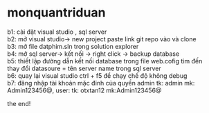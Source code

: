 # monquantriduan
b1: cài đặt visual studio , sql server </br>
b2: mở visual studio-> new project paste link git repo vào và clone </br>
b3: mở file datphim.sln trong solution explorer</br>
b4: mở sql server-> kết nối -> right click -> backup database</br>
b5: thiết lập đường dẫn kết nối database trong file web.cofig tìm đến</br>
  <add name="datphimchuanEntities" connectionString="metadata=res://*/Models.Model2.csdl|res://*/Models.Model2.ssdl|res://*/Models.Model2.msl;provider=System.Data.SqlClient;provider connection string=&quot;data source=$;initial catalog=datphimchuan1;integrated security=True;MultipleActiveResultSets=True;App=EntityFramework&quot;" providerName="System.Data.EntityClient" />
  thay đổi datasoure = tên server name trong sql server </br>
b6: quay lại visual studio ctrl + f5 để chạy chế độ không debug</br>
b7: đăng nhập tài khoản mặc đinh của quyền admin tk: admin mk: Admin123456@, user: tk: otxtan12 mk:Admin123456@ </br>

the end!

